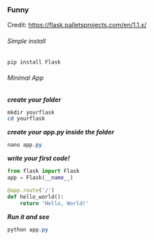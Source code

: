 ### Funny

Credit: https://flask.palletsprojects.com/en/1.1.x/

###### Simple install
```powershell
pip install Flask
```
###### Minimal App
***create your folder***
```powershell
mkdir yourflask
cd yourflask
```
***create your app.py inside the folder***
```powershell
nano app.py
```
***write your first code!***
```Python
from flask import Flask
app = Flask(__name__)

@app.route('/')
def hello_world():
    return 'Hello, World!'
```
***Run it and see***
```powershell
python app.py
```
